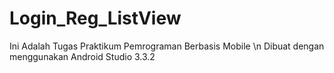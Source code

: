 # Login_Reg_ListView
Ini Adalah Tugas Praktikum Pemrograman Berbasis Mobile \n
Dibuat dengan menggunakan Android Studio 3.3.2
